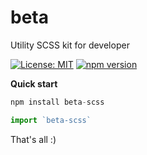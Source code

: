 # beta

Utility SCSS kit for developer

[![License: MIT](https://img.shields.io/badge/license-MIT-blue.svg)](https://github.com/Wifsimster/beta/blob/master/LICENSE)
[![npm version](https://badge.fury.io/js/beta-scss.svg)](https://www.npmjs.com/package/beta-scss)

**Quick start**

```javascript
npm install beta-scss
```

```javascript
import `beta-scss`
```

That's all :)
